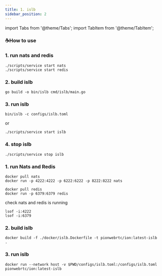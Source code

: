```yaml
---
title: 1. islb
sidebar_position: 2
---
```

import Tabs from '@theme/Tabs';
import TabItem from '@theme/TabItem';

### ☕️How to use
<Tabs className="unique-tabs">
  <TabItem value="source" label="source" default>

### 1. run nats and redis
```
./scripts/service start nats
./scripts/service start redis
```
### 2. build islb

```
go build -o bin/islb cmd/islb/main.go
```
### 3. run islb
```
bin/islb -c configs/islb.toml
```
or
```
./scripts/service start islb
```
### 4. stop islb
```
./scripts/service stop islb
```

  </TabItem>
  <TabItem value="docker" label="docker">

### 1. run Nats and Redis
```
docker pull nats
docker run -p 4222:4222 -p 6222:6222 -p 8222:8222 nats

docker pull redis
docker run -p 6379:6379 redis

```
check nats and redis is running
```
lsof -i:4222
lsof -i:6379
```
### 2. build islb

```
docker build -f ./docker/islb.Dockerfile -t pionwebrtc/ion:latest-islb .
```

### 3. run islb
```
docker run --network host -v $PWD/configs/islb.toml:/configs/islb.toml pionwebrtc/ion:latest-islb
```

  </TabItem>
</Tabs>



